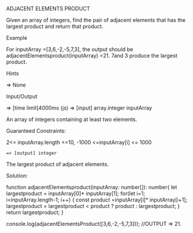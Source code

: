ADJACENT ELEMENTS PRODUCT

Given an array of integers, find the pair of adjacent elements that has the largest product and return that product.

Example

For inputArray =[3,6,-2,-5,7,3], the output should be adjacentElementsproduct(inputArray) =21.
7and 3 produce the largest product.

Hints

=> None

Input/Output

=> [time limit]4000ms (js)
=> [input] array.integer inputArray

An array of integers containing at least two elements.

Guaranteed Constraints:

2<= inputArray.length <=10, -1000 <=inputArray[i] <= 1000

	=> [output] integer

The largest product of adjacent elements.


Solution:
 
function adjacentElementsproduct(inputArray: number[]): number{
    let largestproduct = inputArray[0]* inputArray[1];
    for(let i=1; i<inputArray.length-1; i++)
{
	const product =inputArray[i]* inputArray[i+1];
	largestproduct = largestproduct < product ? product : largestproduct;
}
	return largestproduct;
}

console.log(adjacentElementsProduct([3,6,-2,-5,7,3]));        //OUTPUT => 21.
